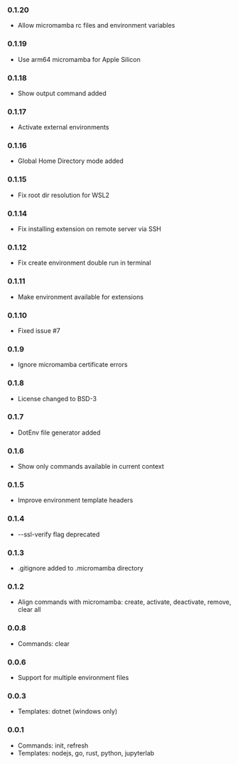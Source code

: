 <!--

Please add your own contribution below inside the Master section
Bug-fixes within the same version aren't needed

## Master

-->
### 0.1.20

* Allow micromamba rc files and environment variables

### 0.1.19

* Use arm64 micromamba for Apple Silicon

### 0.1.18

* Show output command added

### 0.1.17

* Activate external environments

### 0.1.16

* Global Home Directory mode added

### 0.1.15

* Fix root dir resolution for WSL2

### 0.1.14

* Fix installing extension on remote server via SSH

### 0.1.12

* Fix create environment double run in terminal

### 0.1.11

* Make environment available for extensions

### 0.1.10

* Fixed issue #7

### 0.1.9

* Ignore micromamba certificate errors

### 0.1.8

* License changed to BSD-3

### 0.1.7

* DotEnv file generator added

### 0.1.6

* Show only commands available in current context

### 0.1.5

* Improve environment template headers

### 0.1.4

* --ssl-verify flag deprecated

### 0.1.3

* .gitignore added to .micromamba directory

### 0.1.2

* Align commands with micromamba: create, activate, deactivate, remove, clear all

### 0.0.8

* Commands: clear

### 0.0.6

* Support for multiple environment files

### 0.0.3

* Templates: dotnet (windows only)

### 0.0.1

* Commands: init, refresh
* Templates: nodejs, go, rust, python, jupyterlab
